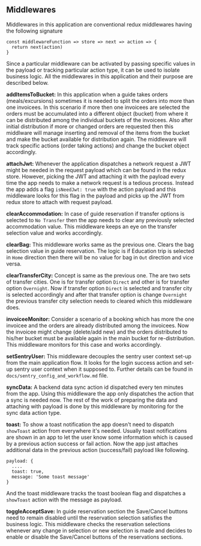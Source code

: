 ## Middlewares

Middlewares in this application are conventional redux middlewares having the following signature
```
const middlewareFunction => store => next => action => {
  return next(action)
}
```

Since a particular middleware can be activated by passing specific values in the payload or tracking particular action type, it can be used to isolate business logic. All the middlewares in this application and their purpose are described below.

**addItemsToBucket:** In this application when a guide takes orders (meals/excursions) sometimes it is needed to split the orders into more than one invoicees. In this scenario if more then one invoicees are selected the orders must be accumulated into a different object (bucket) from where it can be distributed among the individual buckets of the invoicees. Also after initial distribution if more or changed orders are requested then this middlware will manage inserting and removal of the items from the bucket and make the bucket available for distribution again. The middleware will track specific actions (order taking actions) and change the bucket object accordingly.

**attachJwt:** Whenever the application dispatches a network request a JWT might be needed in the request payload which can be found in the redux store. However, picking the JWT and attaching it with the payload every time the app needs to make a network request is a tedious process. Instead the app adds a flag `isNeedJwt: true` with the action payload and this middleware looks for this flag in the payload and picks up the JWT from redux store to attach with request payload.

**clearAccommodation:** In case of guide reservation if transfer options is selected to `No Transfer` then the app needs to clear any previously selected accommodation value. This middleware keeps an eye on the transfer selection value and works accordingly.

**clearBag:** This middleware works same as the previous one. Clears the bag selection value in guide reservation. The logic is if Education trip is selected in `Home` direction then there will be no value for bag in `Out` direction and vice versa.

**clearTransferCity:** Concept is same as the previous one. The are two sets of transfer cities. One is for transfer option `Direct` and other is for transfer option `Overnight`. Now if transfer option `Direct` is selected and transfer city is selected accordingly and after that transfer option is change `Overnight` the previous transfer city selection needs to cleared which this middleware does.

**invoiceeMonitor:** Consider a scenario of a booking which has more the one invoicee and the orders are already distributed among the invoicees. Now the invoicee might change (delete/add new) and the orders distributed to his/her bucket must be available again in the main bucket for re-distribution. This middleware monitors for this case and works accordingly.

**setSentryUser:** This middleware decouples the sentry user context set-up from the main application flow. It looks for the login success action and set-up sentry user context when it supposed to. Further details can be found in `docs/sentry_config_and_workflow.md` file.

**syncData:** A backend data sync action id dispatched every ten minutes from the app. Using this middleware the app only dispatches the action that a sync is needed now. The rest of the work of preparing the data and attaching with payload is done by this middleware by monitoring for the sync data action type.

**toast:** To show a toast notification the app doesn't need to dispatch `showToast` action from everywhere it's needed. Usually toast notifications are shown in an app to let the user know some information which is caused by a previous action success or fail action. Now the app just attaches additional data in the previous action (success/fail) payload like following.
````
payload: {
  ....
  toast: true,
  message: 'Some toast message'
}
````

And the toast middleware tracks the toast boolean flag and dispatches a `showToast` action with the message as payload.

**toggleAcceptSave:** In guide reservation section the Save/Cancel buttons need to remain disabled until the reservation selection satisfies the business logic. This middleware checks the reservation selections whenever any change in selection or new selection is made and decides to enable or disable the Save/Cancel buttons of the reservations sections.